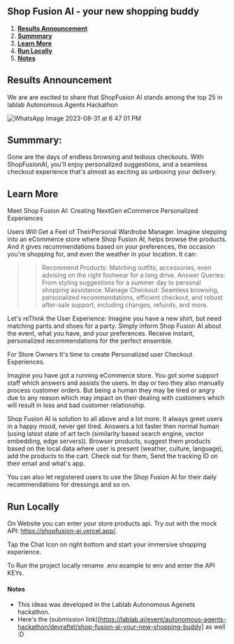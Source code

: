 ## Shop Fusion AI - your new shopping buddy

1. **[Results Announcement](#results-announcement)**
2. **[Summmary](#summmary)**
3. **[Learn More](#learn-more)**
4. **[Run Locally](#run-locally)**
5. **[Notes](#notes)**

## Results Announcement

We are are excited to share that ShopFusion AI stands among the top 25 in lablab Autonomous Agents Hackathon

![WhatsApp Image 2023-08-31 at 6 47 01 PM](https://github.com/devraftel/shopfusionai/assets/28400845/2a39759a-c7f3-4e66-85f3-e8882f97aaeb)

## Summmary:

Gone are the days of endless browsing and tedious checkouts. With ShopFusionAI, you'll enjoy personalized suggestions, and a seamless checkout experience that's almost as exciting as unboxing your delivery.

## Learn More

Meet Shop Fusion AI: Creating NextGen eCommerce Personalized Experiences

Users Will Get a Feel of TheirPersonal Wardrobe Manager. Imagine stepping into an eCommerce store where Shop Fusion AI, helps browse the products. And it gives recommendations based on your preferences, the occasion you're shopping for, and even the weather in your location. It can:

>> Recommend Products: Matching outfits, accessories, even advising on the right footwear for a long drive.
>> Answer Queries: From styling suggestions for a summer day to personal shopping assistance.
>> Manage Checkout: Seamless browsing, personalized recommendations, efficient checkout, and robust after-sale support, including changes, refunds, and more.

Let's reThink the User Experience: Imagine you have a new shirt, but need matching pants and shoes for a party. Simply inform Shop Fusion AI about the event, what you have, and your preferences. Receive instant, personalized recommendations for the perfect ensemble.

For Store Owners It's time to create Personalized user Checkout Experiences. 

Imagine you have got a running eCommerce store. You got some support staff which answers and assists the users. In day or two they also manually process customer orders. But being a human they may be tired or angry due to any reason which may impact on their dealing with customers which will result in loss and bad customer relationship. 

Shop Fusion AI is solution to all above and a lot more. It always greet users in a happy mood, never get tired. Answers a lot
faster then normal human (using latest state of art tech (similarity based search engine, vector embedding, edge servers)). Browser products, suggest them products based on the local data where user is present (weather, culture, language), add the  products to the cart. Check out for them, Send the tracking ID on their email and what's app.

You can also let registered users to use the Shop Fusion AI for their daily recommendations for dressings and so on. 

## Run Locally

On Website you can enter your store products api. Try out with the mock API: https://shopfusion-ai.vercel.app/.

Tap the Chat Icon on right bottom and start your immersive shopping experience.

To Run the project locally rename .env.example to env and enter the API KEYs.

#### Notes

* This ideas was developed in the Lablab Autonomous Agenets hackathon. 
* Here's the (submission link)[https://lablab.ai/event/autonomous-agents-hackathon/devraftel/shop-fusion-ai-your-new-shopping-buddy] as well :D
